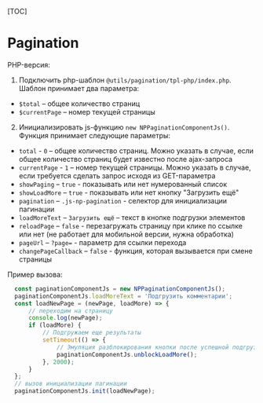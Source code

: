 [TOC]

# Pagination

PHP-версия:

1. Подключить php-шаблон `@utils/pagination/tpl-php/index.php`. Шаблон принимает два параметра:

- `$total` – общее количество страниц
- `$currentPage` – номер текущей страницы

2. Инициализировать js-функцию `new NPPaginationComponentJs()`. Функция принимает следующие параметры:

- `total` - `0` – общее количество страниц. Можно указать в случае, если общее количество страниц будет известно после ajax-запроса
- `currentPage` - `1` – номер текущей страницы. Можно указать в случае, если требуется сделать запрос исходя из GET-параметра
- `showPaging` – `true` - показывать или нет нумерованный список
- `showLoadMore` – `true` - показывать или нет кнопку "Загрузить ещё"
- `pagination` – `.js-np-pagination` - селектор для инициализации пагинации
- `loadMoreText` – `Загрузить ещё` – текст в кнопке подгрузки элементов
- `reloadPage` – `false` - перезагружать страницу при клике по ссылке или нет (не работает для мобильной версии, нужна обработка)
- `pageUrl` – `?page=` - параметр для ссылки перехода
- `changePageCallback` – `false` - функция, которая вызывается при смене страницы

Пример вызова:

```javascript
  const paginationComponentJs = new NPPaginationComponentJs();
  paginationComponentJs.loadMoreText = 'Подгрузить комментарии';
  const loadNewPage = (newPage, loadMore) => {
      // переходим на страницу
      console.log(newPage);
      if (loadMore) {
          // Подгружаем еще результаты
          setTimeout(() => {
              // Эмуляция разблокирования кнопки после успешной подгрузки
              paginationComponentJs.unblockLoadMore();
          }, 2000);
      }
  };
  // вызов инициализации пагинации
  paginationComponentJs.init(loadNewPage);
